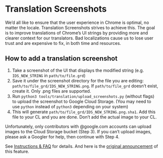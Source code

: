 # Translation Screenshots

We’d all like to ensure that the user experience in Chrome is optimal, no matter the locale. Translation Screenshots strives to achieve this. The goal is to improve translations of Chrome’s UI strings by providing more and clearer context for our translators. Bad localizations cause us to lose user trust and are expensive to fix, in both time and resources.

## How to add a translation screenshot

1. Take a screenshot of the UI that displays the modified string (e.g. `IDS_NEW_STRING` in `path/to/file.grd`)
2. Save it under the screenshot directory for the file you are editing: `path/to/file_grd/IDS_NEW_STRING.png`. If `path/to/file_grd` doesn’t exist, create it. Only .png files are supported.
3. Run `python3 tools/translation/upload_screenshots.py` (without flags) to upload the screenshot to Google Cloud Storage. (You may need to use `python` instead of `python3` depending on your system)
4. This will generate `path/to/file_grd/IDS_NEW_STRING.png.sha1`. Add this file to your CL and you are done. Don’t add the actual image to your CL.

Unfortunately, only contributors with @google.com accounts can upload images to the Cloud Storage bucket (Step 3). If you can’t upload images, please ask a Googler for help, then continue with Step 4.


See [Instructions & FAQ](https://docs.google.com/document/d/1nwYWDny20icMSpLUuV_LgrlbWKrYpbXOERUIZNH636o/) for details. And here is the [original announcement](https://groups.google.com/a/chromium.org/forum/#!msg/chromium-dev/6kcVb-eFUg8/qHuUnbJ7BgAJ) of this feature.
